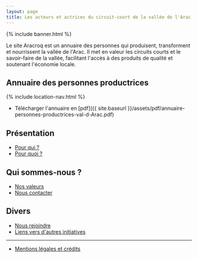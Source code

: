 ```yaml
---
layout: page
title: Les acteurs et actrices du circuit-court de la vallée de l'Arac 
---
```


{% include banner.html %}

Le site Aracroq est un annuaire des personnes qui produisent, transforment et nourrissent la vallée de l'Arac. Il met en valeur les circuits courts et le savoir-faire de la vallée, facilitant l'accès à des produits de qualité et soutenant l'économie locale.

## Annuaire des personnes productrices

{% include location-nav.html %}

- Télécharger l'annuaire en [pdf]({{ site.baseurl }}/assets/pdf/annuaire-personnes-productrices-val-d-Arac.pdf)

## Présentation

- [Pour qui ?](/pour-qui)
- [Pour quoi ?](/pour-quoi)

## Qui sommes-nous ?

- [Nos valeurs](/nos-valeurs)
- [Nous contacter](/nous-contacter)

## Divers

- [Nous rejoindre](/nous-rejoindre)
- [Liens vers d'autres initiatives](/liens-autres-initiatives)

---

- [Mentions légales et crédits](/mentions)
